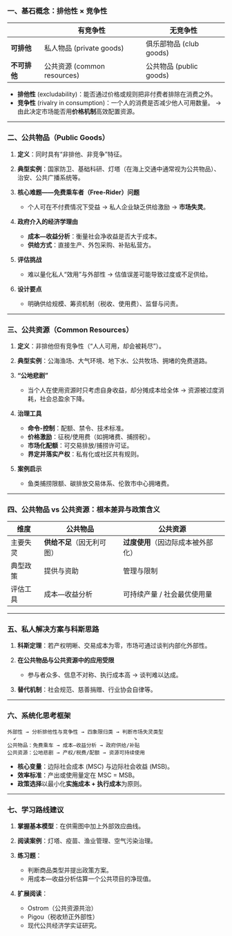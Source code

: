 ### 一、基石概念：排他性 × 竞争性

|          | **有竞争性**                | **无竞争性**            |
| -------- | ----------------------- | ------------------- |
| **可排他**  | 私人物品 (private goods)    | 俱乐部物品 (club goods)  |
| **不可排他** | 公共资源 (common resources) | 公共物品 (public goods) |

* **排他性** (excludability)：能否通过价格或规则把非付费者排除在消费之外。
* **竞争性** (rivalry in consumption)：一个人的消费是否减少他人可用数量。
  → 由此决定市场能否用**价格机制**高效配置资源。

---

### 二、公共物品（Public Goods）

1. **定义**：同时具有“非排他、非竞争”特征。
2. **典型实例**：国家防卫、基础科研、灯塔（在海上交通中通常视为公共物品）、治安、公共广播系统等。
3. **核心难题——免费乘车者（Free-Rider）问题**

   * 个人可在不付费情况下受益 → 私人企业缺乏供给激励 → **市场失灵**。
4. **政府介入的经济学理由**

   * **成本—收益分析**：衡量社会净收益是否大于成本。
   * **供给方式**：直接生产、外包采购、补贴私营方。
5. **评估挑战**

   * 难以量化私人“效用”与外部性 → 估值误差可能导致过度或不足供给。
6. **设计要点**

   * 明确供给规模、筹资机制（税收、使用费）、监督与问责。

---

### 三、公共资源（Common Resources）

1. **定义**：非排他但有竞争性（“人人可用，却会被耗尽”）。
2. **典型实例**：公海渔场、大气环境、地下水、公共牧场、拥堵的免费道路。
3. **“公地悲剧”**

   * 当个人在使用资源时只考虑自身收益，却分摊成本给全体 → 资源被过度消耗，社会总盈余下降。
4. **治理工具**

   * **命令-控制**：配额、禁令、技术标准。
   * **价格激励**：征税/使用费（如拥堵费、捕捞税）。
   * **市场化配额**：可交易排放/捕捞许可证。
   * **界定并落实产权**：私有化或社区共有规则。
5. **案例启示**

   * 鱼类捕捞限额、碳排放交易体系、伦敦市中心拥堵费。

---

### 四、公共物品 vs 公共资源：根本差异与政策含义

| 维度   | 公共物品            | 公共资源                |
| ---- | --------------- | ------------------- |
| 主要失灵 | **供给不足**（因无利可图） | **过度使用**（因边际成本被外部化） |
| 典型政策 | 提供与资助           | 管理与限制               |
| 评估工具 | 成本—收益分析         | 可持续产量 / 社会最优使用量     |

---

### 五、私人解决方案与科斯思路

1. **科斯定理**：若产权明晰、交易成本为零，市场可通过谈判内部化外部性。
2. **在公共物品与公共资源中的应用受限**

   * 参与者众多、信息不对称、执行成本高 → 谈判难以达成。
3. **替代机制**：社会规范、慈善捐赠、行业协会自律等。

---

### 六、系统化思考框架

```
外部性 → 分析排他性与竞争性 → 四象限归类 → 判断市场失灵类型
  ↙                                      ↘
公共物品：免费乘车 → 成本—收益分析 → 政府供给/补贴   
公共资源：公地悲剧 → 产权/税费/配额 → 资源可持续使用
```

* **核心变量**：边际社会成本 (MSC) 与边际社会收益 (MSB)。
* **效率标准**：产出或使用量定在 MSC = MSB。
* **政策选择**以最小化**实施成本 + 执行成本**为原则。

---

### 七、学习路线建议

1. **掌握基本模型**：在供需图中加上外部效应曲线。
2. **阅读案例**：灯塔、疫苗、渔业管理、空气污染治理。
3. **练习题**：

   * 判断商品类型并提出政策方案。
   * 用成本—收益分析估算一个公共项目的净现值。
4. **扩展阅读**：

   * Ostrom（公共资源共治）
   * Pigou（税收矫正外部性）
   * 现代公共经济学实证研究。
